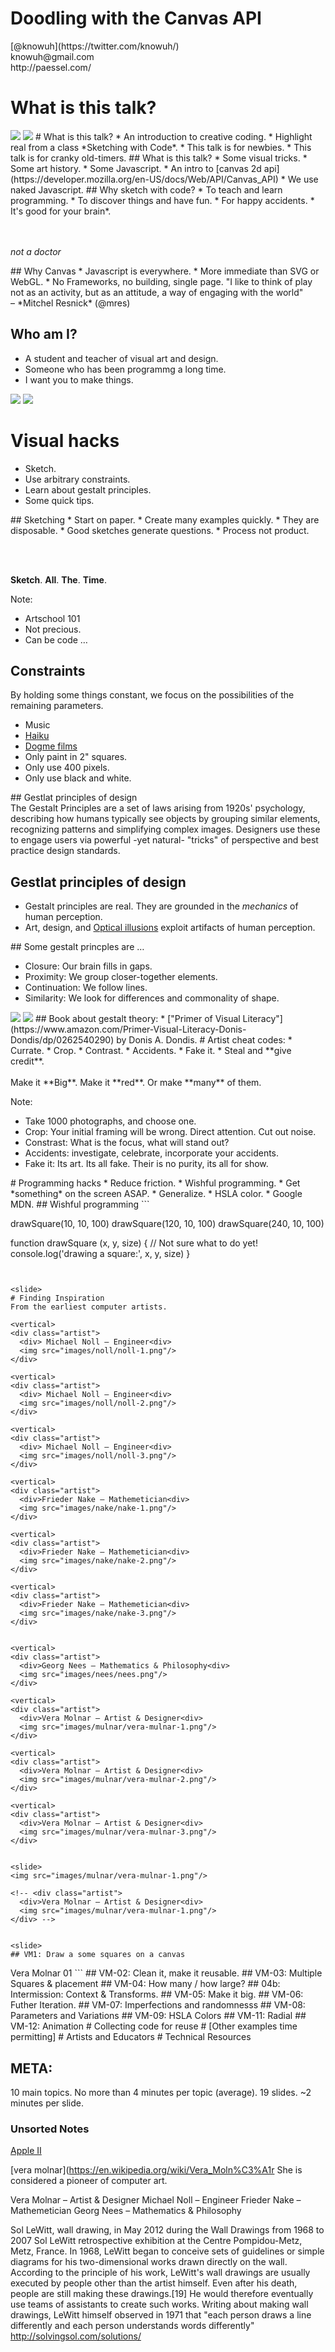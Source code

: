 
# Doodling with the Canvas API
<div class="left">
  [@knowuh](https://twitter.com/knowuh/)<br/>
  knowuh@gmail.com <br/>
  http://paessel.com/
</div>


<slide>

# What is this talk?

<vertical>
<img src="images/spiro-graph-box.jpg"/>

<vertical>
<img src="images/spiro-graph-art.jpg"/>

<vertical>
# What is this talk?
  * An introduction to creative coding.
  * Highlight real from a class *Sketching with Code*.
  * This talk is for newbies.
  * This talk is for cranky old-timers.

<vertical>
## What is this talk?
* Some visual tricks.
* Some art history.
* Some Javascript.
* An intro to [canvas 2d api](https://developer.mozilla.org/en-US/docs/Web/API/Canvas_API)
* We use naked Javascript.

<vertical>
## Why sketch with code?
  * To teach and learn programming.
  * To discover things and have fun.
  * For happy accidents.
  * It's good for your brain*.

</br></br>
*not a doctor*

<vertical>
## Why Canvas
  * Javascript is everywhere.
  * More immediate than SVG or WebGL.
  * No Frameworks, no building, single page.


<slide>
"I like to think of play not as an activity, but as an attitude, a way of engaging with the world"
<br/>–  *Mitchel Resnick*  (@mres)

<slide>

## Who am I?
  * A student and teacher of visual art and design.
  * Someone who has been programmg a long time.
  * I want you to make things.

<vertical>
<img src="images/umass-1975.png"/>

<vertical>
<img src="images/dec-writer-2.jpg"/>

<slide>

# Visual hacks
  * Sketch.
  * Use arbitrary constraints.
  * Learn about gestalt principles.
  * Some quick tips.

<vertical>
## Sketching
* Start on paper.
* Create many examples quickly.
* They are disposable.
* Good sketches generate questions.
* Process not product.

<br/><br/>

<span class="fragment">**Sketch**.</span>
<span class="fragment">**All**.</span>
<span class="fragment">**The**.</span>
<span class="fragment">**Time**.</span>

Note:
* Artschool 101
* Not precious.
* Can be code …
<vertical>

## Constraints
By holding some things constant, we focus on the possibilities of the remaining parameters.
* Music
* [Haiku](https://en.wikipedia.org/wiki/Haiku)
* [Dogme films](https://en.m.wikipedia.org/wiki/Dogme_95)
* Only paint in 2" squares.
* Only use 400 pixels.
* Only use black and white.

<vertical>
## Gestlat principles of design
  <div class="left">
    The Gestalt Principles are a set of laws arising from 1920s' psychology, describing how humans typically see objects by grouping similar elements, recognizing patterns and simplifying complex images. Designers use these to engage users via powerful -yet natural- "tricks" of perspective and best practice design standards.
  <div class="left">

<vertical>

## Gestlat principles of design
* Gestalt principles are real. They are grounded in the *mechanics* of human perception.
* Art, design, and [Optical illusions](https://en.wikipedia.org/wiki/Optical_illusion) exploit artifacts of human perception.

<vertical>
## Some gestalt princples are …

* Closure: Our brain fills in gaps.
* Proximity: We group closer-together elements.
* Continuation: We follow lines.
* Similarity: We look for differences and commonality of shape.

<vertical>
<img src="images/proximity.jpg"/>
<vertical>
<img src="images/closure.jpg"/>
<vertical>
## Book about gestalt theory:
* ["Primer of Visual Literacy"](https://www.amazon.com/Primer-Visual-Literacy-Donis-Dondis/dp/0262540290) by Donis A. Dondis.

<slide>
# Artist cheat codes:
  * Currate.
  * Crop.
  * Contrast.
  * Accidents.
  * Fake it.
  * Steal and  **give credit**.
  <br/><br/>
<div>
  <span class="fragment">Make it **Big**.</span>
  <span class="fragment">Make it **red**.</span>
  <span class="fragment">Or make **many** of them.</span>
</div>

Note:
* Take 1000 photographs, and choose one.
* Crop: Your initial framing will be wrong. Direct attention. Cut out noise.
* Constrast: What is the focus, what will stand out?
* Accidents: investigate, celebrate, incorporate your accidents.
* Fake it: Its art. Its all fake. Their is no purity, its all for show.

<slide>
# Programming hacks
* Reduce friction.
* Wishful programming.
* Get *something* on the screen ASAP.
* Generalize.
* HSLA color.
* Google MDN.

<vertical>
## Wishful programming
```

  drawSquare(10, 10, 100)
  drawSquare(120, 10, 100)
  drawSquare(240, 10, 100)

  function drawSquare (x, y, size) {
    // Not sure what to do yet!
    console.log('drawing a square:', x, y, size)
  }


```


<slide>
# Finding Inspiration
From the earliest computer artists.

<vertical>
<div class="artist">
  <div> Michael Noll – Engineer<div>
  <img src="images/noll/noll-1.png"/>
</div>

<vertical>
<div class="artist">
  <div> Michael Noll – Engineer<div>
  <img src="images/noll/noll-2.png"/>
</div>

<vertical>
<div class="artist">
  <div> Michael Noll – Engineer<div>
  <img src="images/noll/noll-3.png"/>
</div>

<vertical>
<div class="artist">
  <div>Frieder Nake – Mathemetician<div>
  <img src="images/nake/nake-1.png"/>
</div>

<vertical>
<div class="artist">
  <div>Frieder Nake – Mathemetician<div>
  <img src="images/nake/nake-2.png"/>
</div>

<vertical>
<div class="artist">
  <div>Frieder Nake – Mathemetician<div>
  <img src="images/nake/nake-3.png"/>
</div>


<vertical>
<div class="artist">
  <div>Georg Nees – Mathematics & Philosophy<div>
  <img src="images/nees/nees.png"/>
</div>

<vertical>
<div class="artist">
  <div>Vera Molnar – Artist & Designer<div>
  <img src="images/mulnar/vera-mulnar-1.png"/>
</div>

<vertical>
<div class="artist">
  <div>Vera Molnar – Artist & Designer<div>
  <img src="images/mulnar/vera-mulnar-2.png"/>
</div>

<vertical>
<div class="artist">
  <div>Vera Molnar – Artist & Designer<div>
  <img src="images/mulnar/vera-mulnar-3.png"/>
</div>


<slide>
<img src="images/mulnar/vera-mulnar-1.png"/>

<!-- <div class="artist">
  <div>Vera Molnar – Artist & Designer<div>
  <img src="images/mulnar/vera-mulnar-1.png"/>
</div> -->


<slide>
## VM1: Draw a some squares on a canvas
```
<html>
  <head>
    <title>Vera Molnar 01</title>
    <style>
      // ...
    </style>
  </head>
  <body>
    Vera Molnar 01
    <canvas width="500" height="500"></canvas>
  </body>
  <script>
    // Get some place to draw:
    var canvas = document.querySelector('canvas');
    var context = canvas.getContext('2d');

    // draw one square:
    context.strokeStyle = "black";
    context.beginPath();
    context.moveTo(10,10);
    context.lineTo(100,10);
    context.lineTo(100,100);
    context.lineTo(10,100);
    context.lineTo(10,10);
    context.stroke();

  </script>
</html>
```
<slide>
## VM-02: Clean it, make it reusable.
## VM-03: Multiple Squares & placement
## VM-04: How many / how large?
## 04b: Intermission: Context & Transforms.
## VM-05: Make it big.
## VM-06: Futher Iteration.
## VM-07: Imperfections and randomnesss
## VM-08: Parameters and Variations
## VM-09: HSLA Colors
## VM-11: Radial
## VM-12: Animation
# Collecting code for reuse
# [Other examples time permitting]
# Artists and Educators
# Technical Resources


## META:
10 main topics.  No more than 4 minutes per topic (average).
19 slides.  ~2 minutes per slide.

### Unsorted Notes

[Apple II](https://www.scullinsteel.com/apple2/)

[vera molnar](https://en.wikipedia.org/wiki/Vera_Moln%C3%A1r
She is considered a pioneer of computer art.

Vera Molnar – Artist & Designer
Michael Noll – Engineer
Frieder Nake – Mathemetician
Georg Nees – Mathematics & Philosophy



Sol LeWitt, wall drawing, in May 2012 during the Wall Drawings from 1968 to 2007 Sol LeWitt retrospective exhibition at the Centre Pompidou-Metz, Metz, France.
In 1968, LeWitt began to conceive sets of guidelines or simple diagrams for his two-dimensional works drawn directly on the wall. According to the principle of his work, LeWitt's wall drawings are usually executed by people other than the artist himself. Even after his death, people are still making these drawings.[19] He would therefore eventually use teams of assistants to create such works. Writing about making wall drawings, LeWitt himself observed in 1971 that "each person draws a line differently and each person understands words differently"
http://solvingsol.com/solutions/

